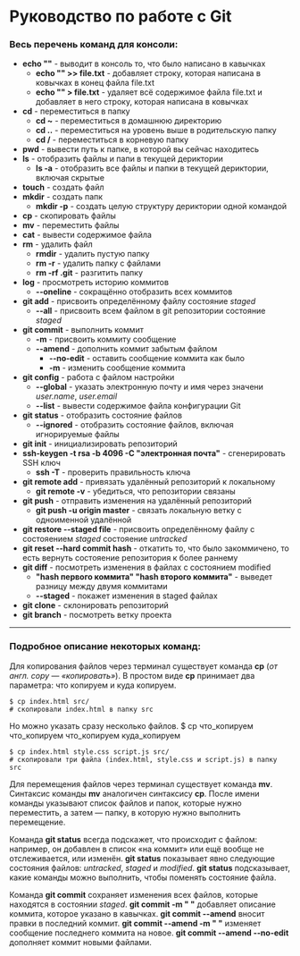 # Руководство по работе с Git

### Весь перечень команд для консоли:

+ **echo ""** - выводит в консоль то, что было написано в кавычках
  + **echo "" >> file.txt** - добавляет строку, которая написана в ковычках в конец файла file.txt
  + **echo "" > file.txt** - удаляет всё содержимое файла file.txt и добавляет в него строку, которая написана в ковычках
+ **cd** - переместиться в папку
  + **cd ~** - переместиться в домашнюю директорию
  + **cd ..** - переместиться на уровень выше в родительскую папку
  + **cd /** - переместиться в корневую папку
+ **pwd** - вывести путь к папке, в которой вы сейчас находитесь
+ **ls** - отобразить файлы и папи в текущей дериктории
  + **ls -a** - отобразить все файлы и папки в текущей дериктории, включая скрытые
+ **touch** - создать файл
+ **mkdir** - создать папк
  + **mkdir -p** - создать целую структуру дериктории одной командой
+ **cp** - скопировать файлы
+ **mv** - переместить файлы
+ **cat** - вывести содержимое файла
+ **rm** - удалить файл
  + **rmdir** - удалить пустую папку
  + **rm -r** - удалить папку с файлами
  + **rm -rf .git** - разгитить папку
+ **log** - просмотреть историю коммитов
  + **--oneline** - сокращённо отобразить всех коммитов
+ **git add** - присвоить определённому файлу состояние *staged* 
  + **--all** -  присвоить всем файлом в git репозитории состояние *staged*
+ **git commit** - выполнить коммит
  + **-m** - присвоить коммиту сообщение
  + **--amend** - дополнить коммит забытым файлом
    + **--no-edit** - оставить сообщение коммита как было
    + **-m** - изменить сообщение коммита
+ **git config** - работа с файлом настройки
  + **--global** - указать электронную почту и имя через значени *user.name*, *user.email* 
  + **--list** -  вывести содержимое файла конфигурации Git
+ **git status** - отобразить состояние файлов
  + **--ignored** - отобразить состояние файлов, включая игнорируемые файлы
+ **git init** - инициализировать репозиторий
+ **ssh-keygen -t rsa -b 4096 -C "электронная почта"** - сгенерировать SSH ключ
  + **ssh -T** - проверить правильность ключа
+ **git remote add** - привязать удалённый репозиторий к локальному
  + **git remote -v** - убедиться, что репозитории связаны
+ **git push** - отправить изменения на удалённый репозиторий
  + **git push -u origin master** - связать локальную ветку с одноименной удалённой
+ **git restore --staged file** - присвоить определённому файлу с состояением *staged* состояение *untracked*
+ **git reset --hard commit hash** - откатить то, что было закоммичено, то есть вернуть состояение репозитория к более раннему
+ **git diff** - посмотреть изменения в файлах с состоянием modified
  + **"hash первого коммита" "hash второго коммита"** - выведет разницу между двумя коммитами
  + **--staged** - покажет изменения в staged файлах
+ **git clone** - склонировать репозиторий
+ **git branch** - посмотреть ветку проекта
---

### Подробное описание некоторых команд:

Для копирования файлов через терминал существует команда **cp** (*от англ. copy — «копировать»*). В простом виде **cp** принимает два параметра: что копируем и куда копируем.
``` 
$ cp index.html src/
# скопировали index.html в папку src
``` 

Но можно указать сразу несколько файлов.
$ cp что_копируем что_копируем что_копируем куда_копируем

```
$ cp index.html style.css script.js src/
# скопировали три файла (index.html, style.css и script.js) в папку src
```

Для перемещения файлов через терминал существует команда **mv**. Синтаксис команды **mv** аналогичен синтаксису **cp**. После имени команды указывают список файлов и папок, которые нужно переместить, а затем — папку, в которую нужно выполнить перемещение.

Команда **git status** всегда подскажет, что происходит с файлом: например, он добавлен в список «на коммит» или ещё вообще не отслеживается, или изменён. **git status** показывает явно следующие состояния файлов: *untracked*, *staged* и *modified*. **git status** подсказывает, какие команды можно выполнить, чтобы поменять состояние файла.

Команда **git commit** сохраняет изменения всех файлов, которые находятся в состоянии *staged*. **git commit -m " "** добавляет описание коммита, которое указано в кавычках. **git commit --amend** вносит правки в последний коммит. **git commit --amend -m " "** изменяет сообщение последнего коммита на новое. **git commit --amend --no-edit** дополняет коммит новыми файлами.